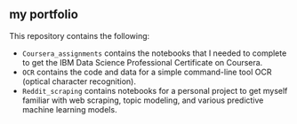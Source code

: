 ## my portfolio
This repository contains the following:
* `Coursera_assignments` contains the notebooks that I needed to complete to get the IBM Data Science Professional Certificate on Coursera.
* `OCR` contains the code and data for a simple command-line tool OCR (optical character recognition).
* `Reddit_scraping` contains notebooks for a personal project to get myself familiar with web scraping, topic modeling, and various predictive machine learning models. 

